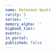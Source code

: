 ```yaml
---
name: Helmsman Wyatt
rarity: 5
series: ''
memory_alpha: ''
bigbook_tier:
events:
in_portal:
published: false
---
```

